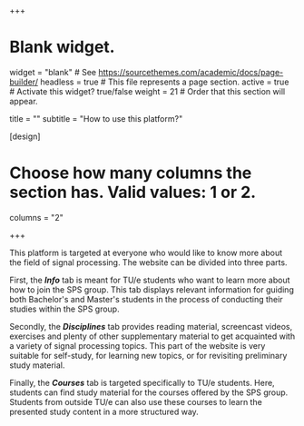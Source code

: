 +++
# Blank widget.
widget = "blank"  # See https://sourcethemes.com/academic/docs/page-builder/
headless = true  # This file represents a page section.
active = true  # Activate this widget? true/false
weight = 21  # Order that this section will appear.

title = ""
subtitle = "How to use this platform?"

[design]
  # Choose how many columns the section has. Valid values: 1 or 2.
  columns = "2"

+++

This platform is targeted at everyone who would like to know more about the field of signal processing. The website can be divided into three parts.

First, the ***Info*** tab is meant for TU/e students who want to learn more about how to join the SPS group. This tab displays relevant information for guiding both Bachelor's and Master's students in the process of conducting their studies within the SPS group.

Secondly,  the ***Disciplines*** tab provides reading material, screencast videos, exercises and plenty of other supplementary material to get acquainted with a variety of signal processing topics. This part of the website is very suitable for self-study, for learning new topics, or for revisiting preliminary study material.

Finally, the ***Courses*** tab is targeted specifically to TU/e students. Here, students can find study material for the courses offered by the SPS group. Students from outside TU/e can also use these courses to learn the presented study content in a more structured way.

